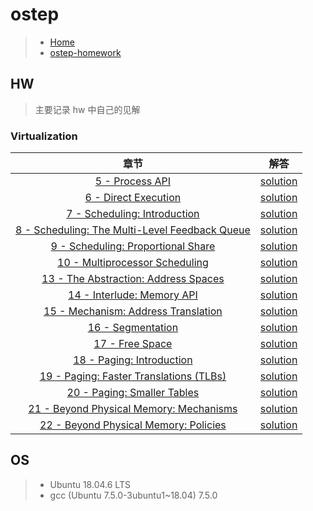 # ostep

> - [Home](https://pages.cs.wisc.edu/~remzi/OSTEP/)
> - [ostep-homework](https://github.com/remzi-arpacidusseau/ostep-homework)



## HW

> 主要记录 hw 中自己的见解

### Virtualization

|                             章节                             |                             解答                             |
| :----------------------------------------------------------: | :----------------------------------------------------------: |
| [5 - Process API](http://www.cs.wisc.edu/~remzi/OSTEP/cpu-api.pdf) | [solution](https://github.com/zhouliqi/ostep/blob/main/virtualization/5-Process-API.md) |
| [6 - Direct Execution](http://www.cs.wisc.edu/~remzi/OSTEP/cpu-mechanisms.pdf) | [solution](https://github.com/zhouliqi/ostep/blob/main/virtualization/6-Limited-Direct-Execution.md) |
| [7 - Scheduling: Introduction](https://pages.cs.wisc.edu/~remzi/OSTEP/cpu-sched.pdf) | [solution](https://github.com/zhouliqi/ostep/blob/main/virtualization/7-Scheduling:Introduction.md) |
| [8 - Scheduling: The Multi-Level Feedback Queue](https://pages.cs.wisc.edu/~remzi/OSTEP/cpu-sched-mlfq.pdf) | [solution](https://github.com/zhouliqi/ostep/blob/main/virtualization/8-Scheduling:MLFQ.md) |
| [9 - Scheduling: Proportional Share](https://pages.cs.wisc.edu/~remzi/OSTEP/cpu-sched-lottery.pdf) | [solution](https://github.com/zhouliqi/ostep/blob/main/virtualization/9-Scheduling:Proportional-Share.md) |
| [10 - Multiprocessor Scheduling](https://pages.cs.wisc.edu/~remzi/OSTEP/cpu-sched-multi.pdf) | [solution](https://github.com/zhouliqi/ostep/blob/main/virtualization/10-Multiprocessor-Scheduling.md) |
| [13 - The Abstraction: Address Spaces](https://pages.cs.wisc.edu/~remzi/OSTEP/vm-intro.pdf) | [solution](https://github.com/zhouliqi/ostep/blob/main/virtualization/13-The-Abstraction:Address-Spaces.md) |
| [14 - Interlude: Memory API](https://pages.cs.wisc.edu/~remzi/OSTEP/vm-api.pdf) | [solution](https://github.com/zhouliqi/ostep/blob/main/virtualization/14-Interlude:Memory-API.md) |
| [15 - Mechanism: Address Translation](https://pages.cs.wisc.edu/~remzi/OSTEP/vm-mechanism.pdf) | [solution](https://github.com/zhouliqi/ostep/blob/main/virtualization/15-Mechanism:Address-Translation.md) |
| [16 - Segmentation](https://pages.cs.wisc.edu/~remzi/OSTEP/vm-segmentation.pdf) | [solution](https://github.com/zhouliqi/ostep/blob/main/virtualization/16-Segmentation.md) |
| [17 - Free Space](http://www.cs.wisc.edu/~remzi/OSTEP/vm-freespace.pdf) | [solution](https://github.com/zhouliqi/ostep/blob/main/virtualization/17-Free-Space-Management.md) |
| [18 - Paging: Introduction](https://pages.cs.wisc.edu/~remzi/OSTEP/vm-paging.pdf) | [solution](https://github.com/zhouliqi/ostep/blob/main/virtualization/18-Paging:Introduction.md) |
| [19 - Paging: Faster Translations (TLBs)](https://pages.cs.wisc.edu/~remzi/OSTEP/vm-tlbs.pdf) | [solution](https://github.com/zhouliqi/ostep/blob/main/virtualization/19-Paging:TLBs.md) |
| [20 - Paging: Smaller Tables](https://pages.cs.wisc.edu/~remzi/OSTEP/vm-smalltables.pdf) | [solution](https://github.com/zhouliqi/ostep/blob/main/virtualization/20-Paging:Smaller-Tables.md) |
| [21 - Beyond Physical Memory: Mechanisms](https://pages.cs.wisc.edu/~remzi/OSTEP/vm-beyondphys.pdf) | [solution](https://github.com/zhouliqi/ostep/blob/main/virtualization/21-Beyond-Physical-Memory:Mechanisms.md) |
| [22 - Beyond Physical Memory: Policies](https://pages.cs.wisc.edu/~remzi/OSTEP/vm-beyondphys-policy.pdf) | [solution](https://github.com/zhouliqi/ostep/blob/main/virtualization/22-Beyond-Physical-Memory:Policies.md) |



## OS

> - Ubuntu 18.04.6 LTS
> - gcc (Ubuntu 7.5.0-3ubuntu1~18.04) 7.5.0

